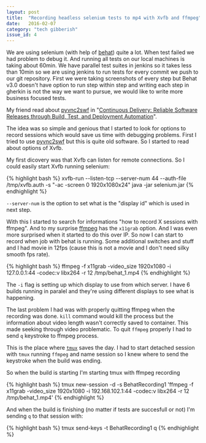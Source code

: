 ```yaml
---
layout: post
title:  "Recording headless selenium tests to mp4 with Xvfb and ffmpeg"
date:   2016-02-07
category: "tech gibberish"
issue_id: 4
---
```

We are using selenium (with help of [behat](http://docs.behat.org/en/v3.0/)) quite a lot.
When test failed we had problem to debug it. And running all tests on our local machines is taking about 60min. We have parallel test suites in jenkins so it takes less than 10min so we are using jenkins to run tests for every commit we push to our git repository.
First we were taking screenshots of every step but Behat v3.0 doesn't have option to run step within step and writing each step in gherkin is not the way we want to pursue, we would like to write more business focused tests.

My friend read about [pyvnc2swf](http://www.unixuser.org/~euske/vnc2swf/pyvnc2swf.html) in "[Continuous Delivery: Reliable Software Releases through Build, Test, and Deployment Automation](http://www.amazon.com/Continuous-Delivery-Deployment-Automation-Addison-Wesley/dp/0321601912)".

The idea was so simple and genious that I started to look for options to record sessions which would save us time with debugging problems.
First I tried to use [pyvnc2swf](http://www.unixuser.org/~euske/vnc2swf/pyvnc2swf.html) but this is quite old software. So I started to read about options of Xvfb.

My first dicovery was that Xvfb can listen for remote connections. So I could easily start Xvfb running selenium:

{% highlight bash %}
xvfb-run --listen-tcp --server-num 44 --auth-file /tmp/xvfb.auth -s "-ac -screen 0 1920x1080x24" java -jar selenium.jar
{% endhighlight %}

```--server-num``` is the option to set what is the "display id" which is used in next step.


With this I started to search for informations "how to record X sessions with ffmpeg". And to my surprise [ffmpeg](https://www.ffmpeg.org) has the ```x11grab``` option. And I was even more surprised when it started to do this over IP. So now I can start to record when job with behat is running. Some additional switches and stuff and I had movie in 12fps (cause this is not a movie and I don't need silky smooth fps rate).

{% highlight bash %}
ffmpeg -f x11grab -video_size 1920x1080 -i 127.0.0.1:44 -codec:v libx264 -r 12 /tmp/behat_1.mp4
{% endhighlight %}

The ```-i``` flag is setting up which display to use from which server. I have 6 builds running in paralel and they're using different displays to see what is happening.

The last problem I had was with properly quitting ffmpeg when the recording was done.
```kill``` command would kill the process but the information about video length wasn't correctly saved to container. This made seeking through video problematic.
To quit ```ffmpeg``` properly I had to send ```q``` keystroke to ffmpeg process.

This is the place where [```tmux```](https://tmux.github.io) saves the day.
I had to start detached session with ```tmux``` running ```ffmpeg``` and name session so I knew where to send the keystroke when the build was ending.

So when the build is starting I'm starting tmux with ffmpeg recording

{% highlight bash %}
tmux new-session -d -s BehatRecording1 'ffmpeg -f x11grab -video_size 1920x1080 -i 192.168.102.1:44 -codec:v libx264 -r 12 /tmp/behat_1.mp4'
{% endhighlight %}

And when the build is finishing (no matter if tests are succesfull or not) I'm sending ```q``` to that session with:

{% highlight bash %}
tmux send-keys -t BehatRecording1 q
{% endhighlight %}
